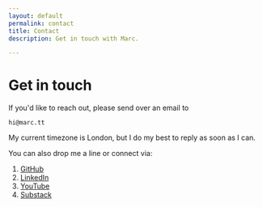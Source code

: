 ```yaml
---
layout: default
permalink: contact
title: Contact
description: Get in touch with Marc.

---
```


# Get in touch

If you'd like to reach out, please send over an email to 

```
hi@marc.tt
```

My current timezone is London, but I do my best to reply as soon as I can.

You can also drop me a line or connect via:

1. [GitHub](https://github.com/marcbeep)
2. [LinkedIn](https://linkedin.com/in/marcbeep)
3. [YouTube](https://www.youtube.com/@marcbeep)
4. [Substack](https://marcbeep.substack.com/subscribe)